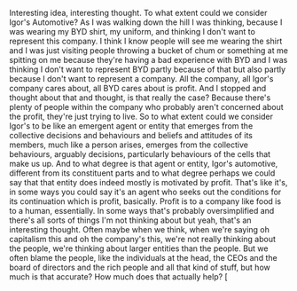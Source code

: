 Interesting idea, interesting thought. To what extent could we consider Igor's Automotive?
As I was walking down the hill I was thinking, because I was wearing my BYD shirt, my uniform,
and thinking I don't want to represent this company. I think I know people will see me
wearing the shirt and I was just visiting people throwing a bucket of chum or something
at me spitting on me because they're having a bad experience with BYD and I was thinking
I don't want to represent BYD partly because of that but also partly because I don't want
to represent a company. All the company, all Igor's company cares about, all BYD cares
about is profit. And I stopped and thought about that and thought, is that really the
case? Because there's plenty of people within the company who probably aren't concerned
about the profit, they're just trying to live. So to what extent could we consider Igor's
to be like an emergent agent or entity that emerges from the collective decisions and
behaviours and beliefs and attitudes of its members, much like a person arises, emerges
from the collective behaviours, arguably decisions, particularly behaviours of the cells that
make us up. And to what degree is that agent or entity, Igor's automotive, different from
its constituent parts and to what degree perhaps we could say that that entity does indeed
mostly is motivated by profit. That's like it's, in some ways you could say it's an
agent who seeks out the conditions for its continuation which is profit, basically. Profit
is to a company like food is to a human, essentially. In some ways that's probably oversimplified
and there's all sorts of things I'm not thinking about but yeah, that's an interesting thought.
Often maybe when we think, when we're saying oh capitalism this and oh the company's this,
we're not really thinking about the people, we're thinking about larger entities than
the people. But we often blame the people, like the individuals at the head, the CEOs
and the board of directors and the rich people and all that kind of stuff, but how much is
that accurate? How much does that actually help?
[
